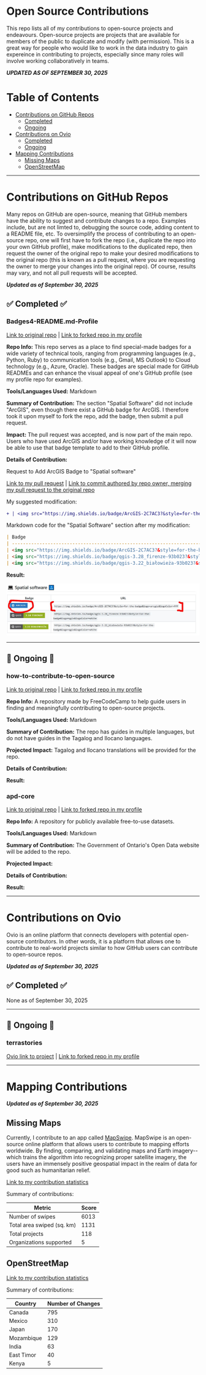 # Open Source Contributions

This repo lists all of my contributions to open-source projects and endeavours. Open-source projects are projects that are available for members of the public to duplicate and modify (with permission). This is a great way for people who would like to work in the data industry to gain expereince in contributing to projects, especially since many roles will involve working collaboratively in teams.

***UPDATED AS OF SEPTEMBER 30, 2025***

# Table of Contents
* [Contributions on GitHub Repos](#contributions-on-github-repos)
  * [Completed](#-completed-)
  * [Ongoing](#-ongoing-)
* [Contributions on Ovio](#contributions-on-ovio)
  * [Completed](#-completed--1)
  * [Ongoing](#-ongoing--1)
* [Mapping Contributions](#mapping-contributions)
  * [Missing Maps](#missing-maps)
  * [OpenStreetMap](#openstreetmap)
---

# Contributions on GitHub Repos

Many repos on GitHub are open-source, meaning that GitHub members have the ability to suggest and contribute changes to a repo. Examples include, but are not limted to, debugging the source code, adding content to a README file, etc. To oversimplify the process of contributing to an open-source repo, one will first have to fork the repo (i.e., duplicate the repo into your own GitHub profile), make modifications to the duplicated repo, then request the owner of the original repo to make your desired modifications to the original repo (this is known as a pull request, where you are requesting the owner to merge your changes into the original repo). Of course, results may vary, and not all pull requests will be accepted.

***Updated as of September 30, 2025***

## ✅ Completed ✅

### Badges4-README.md-Profile

[Link to original repo](https://github.com/alexandresanlim/Badges4-README.md-Profile) | [Link to forked repo in my profile](https://github.com/Francis-Calingo/Badges4-README.md-Profile)

**Repo Info:** This repo serves as a place to find special-made badges for a wide variety of technical tools, ranging from programming languages (e.g., Python, Ruby) to communication tools (e.g., Gmail, MS Outlook) to Cloud technology (e.g., Azure, Oracle). These badges are special made for GitHub READMEs and can enhance the visual appeal of one's GitHub profile (see my profile repo for examples). 

**Tools/Languages Used:** Markdown

**Summary of Contribution:** The section "Spatial Software" did not include "ArcGIS", even though there exist a GitHub badge for ArcGIS. I therefore took it upon myself to fork the repo, add the badge, then submit a pull request.

**Impact:** The pull request was accepted, and is now part of the main repo. Users who have used ArcGIS and/or have working knowledge of it will now be able to use that badge template to add to their GitHub profile.

**Details of Contribution:**

Request to Add ArcGIS Badge to "Spatial software"

[Link to my pull request](https://github.com/alexandresanlim/Badges4-README.md-Profile/pull/771) | [Link to commit authored by repo owner, merging my pull request to the original repo](https://github.com/Francis-Calingo/Badges4-README.md-Profile/commit/21c48b499e8397af222ed54f96d98d505a2d92e2)

My suggested modification:

```diff
+ | <img src="https://img.shields.io/badge/ArcGIS-2C7AC3?&style=for-the-badge&logo=arcgis&logoColor=fff">               | `https://img.shields.io/badge/ArcGIS-2C7AC3?&style=for-the-badge&logo=arcgis&logoColor=fff`    |
```

Markdown code for the "Spatial Software" section after my modification:

```markdown
| Badge                                                                                                               | URL                                                                                                       |
| ------------------------------------------------------------------------------------------------------------------- | --------------------------------------------------------------------------------------------------------- |
| <img src="https://img.shields.io/badge/ArcGIS-2C7AC3?&style=for-the-badge&logo=arcgis&logoColor=fff">               | `https://img.shields.io/badge/ArcGIS-2C7AC3?&style=for-the-badge&logo=arcgis&logoColor=fff`    |
| <img src="https://img.shields.io/badge/qgis-3.28_firenze-93b023?&style=for-the-badge&logo=qgis&logoColor=white">    | `https://img.shields.io/badge/qgis-3.28_firenze-93b023?&style=for-the-badge&logo=qgis&logoColor=white`    |
| <img src="https://img.shields.io/badge/qgis-3.22_białowieża-93b023?&style=for-the-badge&logo=qgis&logoColor=white"> | `https://img.shields.io/badge/qgis-3.22_białowieża-93b023?&style=for-the-badge&logo=qgis&logoColor=white` |
```

**Result:**

<img src= "./OpenSource1.jpg" />

---

## 🚧 Ongoing 🚧

### how-to-contribute-to-open-source

[Link to original repo](https://github.com/freeCodeCamp/how-to-contribute-to-open-source) | [Link to forked repo in my profile](https://github.com/Francis-Calingo/how-to-contribute-to-open-source)

**Repo Info:** A repository made by FreeCodeCamp to help guide users in finding and meaningfully contributing to open-source projects.

**Tools/Languages Used:** Markdown

**Summary of Contribution:** The repo has guides in multiple languages, but do not have guides in the Tagalog and Ilocano languages.

**Projected Impact:** Tagalog and Ilocano translations will be provided for the repo. 

**Details of Contribution:**

**Result:**

### apd-core

[Link to original repo](https://github.com/awesomedata/apd-core) | [Link to forked repo in my profile](https://github.com/Francis-Calingo/apd-core)

**Repo Info:** A repository for publicly available free-to-use datasets.

**Tools/Languages Used:** Markdown

**Summary of Contribution:** The Government of Ontario's Open Data website will be added to the repo.

**Projected Impact:** 

**Details of Contribution:**

**Result:**

---

# Contributions on Ovio

Ovio is an online platform that connects developers with potential open-source contributors. In other words, it is a platform that allows one to contribute to real-world projects similar to how GitHub users can contribute to open-source repos.

***Updated as of September 30, 2025***

## ✅ Completed ✅

None as of September 30, 2025

---

## 🚧 Ongoing 🚧

### terrastories

[Ovio link to project]() | [Link to forked repo in my profile](https://github.com/Francis-Calingo/terrastories)


---

# Mapping Contributions

***Updated as of September 30, 2025***

## Missing Maps

Currently, I contribute to an app called [MapSwipe](https://mapswipe.org/en/blogs/2023-08-22-investing-in-mapswipe/). MapSwipe is an open-source online platform that allows users to contribute to mapping efforts worldwide. By finding, comparing, and validating maps and Earth imagery--which trains the algorithm into recognizing proper satellite imagery, the users have an immensely positive geospatial impact in the realm of data for good such as humanitarian relief.

[Link to my contribution statistics](https://community.mapswipe.org/user/nvxRJMNGAgYWsEr7nRCor8YYbTm2/)

Summary of contributions:

| Metric  | Score |
| ------------- | ------------- |
| Number of swipes  | 6013 |
| Total area swiped (sq. km)  | 1131 |
| Total projects  | 118 |
| Organizations supported  | 5  |


## OpenStreetMap

[Link to my contribution statistics](https://hdyc.neis-one.org/?FrancisEmmanuelCalingo)

Summary of contributions:

| Country  | Number of Changes |
| ------------- | ------------- |
| Canada | 795 |
| Mexico | 310 |
| Japan  | 170 |
| Mozambique  | 129 |
| India  | 63 |
| East Timor  | 40 |
| Kenya  | 5 |

